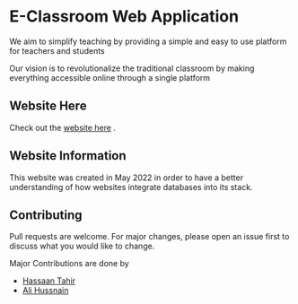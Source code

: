 # E-Classroom Web Application

<p>We aim to simplify teaching by providing a simple and easy to use platform for teachers and students<p>
<p>Our vision is to revolutionalize the traditional classroom by making everything accessible online through a single platform</p>

## Website Here

Check out the [website here](https://demowebsiteclassroom.azurewebsites.net/) .

## Website Information

This website was created in May 2022 in order to have a better understanding of how websites integrate databases into its stack.

## Contributing
Pull requests are welcome. For major changes, please open an issue first to discuss what you would like to change.

Major Contributions are done by
- [Hassaan Tahir](https://github.com/Hassaan-T075)
- [Ali Hussnain](https://github.com/Ali-10011)
